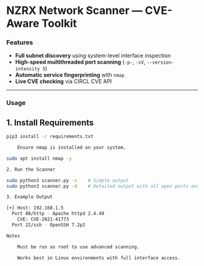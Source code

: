 # NZRX Network Scanner — CVE-Aware Toolkit

### Features

- **Full subnet discovery** using system-level interface inspection
- **High-speed multithreaded port scanning** (`-p-`, `-sV`, `--version-intensity 5`)
- **Automatic service fingerprinting** with `nmap`
- **Live CVE checking** via CIRCL CVE API

---

### Usage

## 1. Install Requirements

```bash
pip3 install -r requirements.txt

    Ensure nmap is installed on your system.

sudo apt install nmap -y

2. Run the Scanner

sudo python3 scanner.py -s    # Simple output
sudo python3 scanner.py -d    # Detailed output with all open ports and CVEs

3. Example Output

[+] Host: 192.168.1.5
  Port 80/http - Apache httpd 2.4.49
    CVE: CVE-2021-41773
  Port 22/ssh - OpenSSH 7.2p2

Notes

    Must be run as root to use advanced scanning.

    Works best in Linux environments with full interface access.
